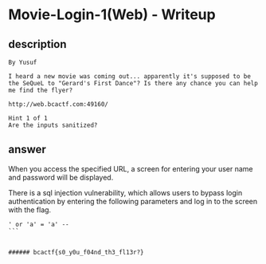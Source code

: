 # Movie-Login-1(Web) - Writeup

## description

````
By Yusuf

I heard a new movie was coming out... apparently it's supposed to be the SeQueL to "Gerard's First Dance"? Is there any chance you can help me find the flyer?

http://web.bcactf.com:49160/

Hint 1 of 1
Are the inputs sanitized?
````


## answer

When you access the specified URL, a screen for entering your user name and password will be displayed.

There is a sql injection vulnerability, which allows users to bypass login authentication by entering the following parameters and log in to the screen with the flag.

````
' or 'a' = 'a' -- 
```


###### bcactf{s0_y0u_f04nd_th3_fl13r?}

